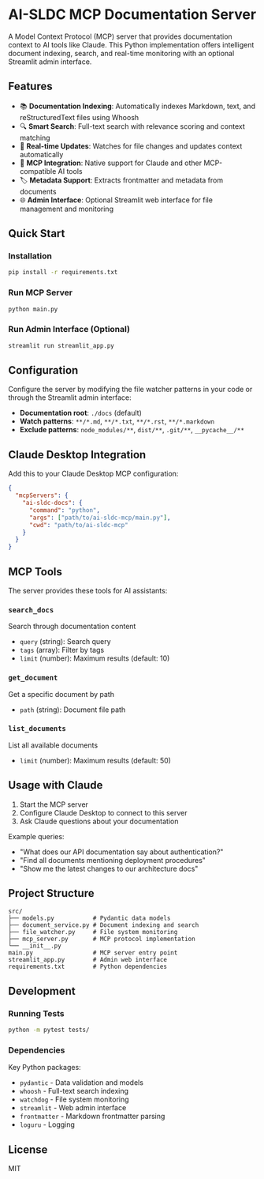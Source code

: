 # AI-SLDC MCP Documentation Server

A Model Context Protocol (MCP) server that provides documentation context to AI tools like Claude. This Python implementation offers intelligent document indexing, search, and real-time monitoring with an optional Streamlit admin interface.

## Features

- 📚 **Documentation Indexing**: Automatically indexes Markdown, text, and reStructuredText files using Whoosh
- 🔍 **Smart Search**: Full-text search with relevance scoring and context matching
- 🔄 **Real-time Updates**: Watches for file changes and updates context automatically
- 🤖 **MCP Integration**: Native support for Claude and other MCP-compatible AI tools
- 🏷️ **Metadata Support**: Extracts frontmatter and metadata from documents
- 🌐 **Admin Interface**: Optional Streamlit web interface for file management and monitoring

## Quick Start

### Installation

```bash
pip install -r requirements.txt
```

### Run MCP Server

```bash
python main.py
```

### Run Admin Interface (Optional)

```bash
streamlit run streamlit_app.py
```

## Configuration

Configure the server by modifying the file watcher patterns in your code or through the Streamlit admin interface:

- **Documentation root**: `./docs` (default)
- **Watch patterns**: `**/*.md`, `**/*.txt`, `**/*.rst`, `**/*.markdown`
- **Exclude patterns**: `node_modules/**`, `dist/**`, `.git/**`, `__pycache__/**`

## Claude Desktop Integration

Add this to your Claude Desktop MCP configuration:

```json
{
  "mcpServers": {
    "ai-sldc-docs": {
      "command": "python",
      "args": ["path/to/ai-sldc-mcp/main.py"],
      "cwd": "path/to/ai-sldc-mcp"
    }
  }
}
```

## MCP Tools

The server provides these tools for AI assistants:

### `search_docs`
Search through documentation content
- `query` (string): Search query
- `tags` (array): Filter by tags
- `limit` (number): Maximum results (default: 10)

### `get_document`
Get a specific document by path
- `path` (string): Document file path

### `list_documents`
List all available documents
- `limit` (number): Maximum results (default: 50)

## Usage with Claude

1. Start the MCP server
2. Configure Claude Desktop to connect to this server
3. Ask Claude questions about your documentation

Example queries:
- "What does our API documentation say about authentication?"
- "Find all documents mentioning deployment procedures"
- "Show me the latest changes to our architecture docs"

## Project Structure

```
src/
├── models.py           # Pydantic data models
├── document_service.py # Document indexing and search
├── file_watcher.py     # File system monitoring
├── mcp_server.py       # MCP protocol implementation
└── __init__.py
main.py                 # MCP server entry point
streamlit_app.py        # Admin web interface
requirements.txt        # Python dependencies
```

## Development

### Running Tests

```bash
python -m pytest tests/
```

### Dependencies

Key Python packages:
- `pydantic` - Data validation and models
- `whoosh` - Full-text search indexing
- `watchdog` - File system monitoring
- `streamlit` - Web admin interface
- `frontmatter` - Markdown frontmatter parsing
- `loguru` - Logging

## License

MIT